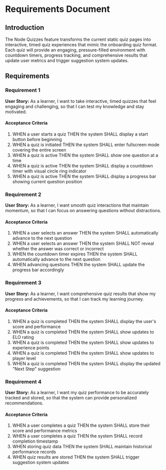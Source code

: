 # Requirements Document

## Introduction

The Node Quizzes feature transforms the current static quiz pages into interactive, timed quiz experiences that mimic the onboarding quiz format. Each quiz will provide an engaging, pressure-filled environment with countdown timers, progress tracking, and comprehensive results that update user metrics and trigger suggestion system updates.

## Requirements

### Requirement 1

**User Story:** As a learner, I want to take interactive, timed quizzes that feel engaging and challenging, so that I can test my knowledge and stay motivated.

#### Acceptance Criteria

1. WHEN a user starts a quiz THEN the system SHALL display a start button before beginning
2. WHEN a quiz is initiated THEN the system SHALL enter fullscreen mode covering the entire screen
3. WHEN a quiz is active THEN the system SHALL show one question at a time
4. WHEN a quiz is active THEN the system SHALL display a countdown timer with visual circle ring indicator
5. WHEN a quiz is active THEN the system SHALL display a progress bar showing current question position

### Requirement 2

**User Story:** As a learner, I want smooth quiz interactions that maintain momentum, so that I can focus on answering questions without distractions.

#### Acceptance Criteria

1. WHEN a user selects an answer THEN the system SHALL automatically advance to the next question
2. WHEN a user selects an answer THEN the system SHALL NOT reveal whether the answer was correct or incorrect
3. WHEN the countdown timer expires THEN the system SHALL automatically advance to the next question
4. WHEN advancing questions THEN the system SHALL update the progress bar accordingly

### Requirement 3

**User Story:** As a learner, I want comprehensive quiz results that show my progress and achievements, so that I can track my learning journey.

#### Acceptance Criteria

1. WHEN a quiz is completed THEN the system SHALL display the user's score and performance
2. WHEN a quiz is completed THEN the system SHALL show updates to ELO rating
3. WHEN a quiz is completed THEN the system SHALL show updates to experience points
4. WHEN a quiz is completed THEN the system SHALL show updates to player level
5. WHEN a quiz is completed THEN the system SHALL display the updated "Next Step" suggestion

### Requirement 4

**User Story:** As a learner, I want my quiz performance to be accurately tracked and stored, so that the system can provide personalized recommendations.

#### Acceptance Criteria

1. WHEN a user completes a quiz THEN the system SHALL store their score and performance metrics
2. WHEN a user completes a quiz THEN the system SHALL record completion timestamp
3. WHEN storing quiz data THEN the system SHALL maintain historical performance records
4. WHEN quiz results are stored THEN the system SHALL trigger suggestion system updates